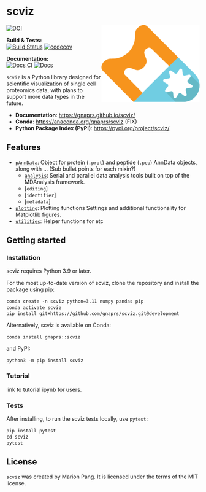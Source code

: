 # scviz
<img src="https://raw.githubusercontent.com/gnaprs/scviz/refs/heads/main/docs/assets/logo.png"
 align="right" width="256"/>
 [![DOI](https://zenodo.org/badge/762480088.svg)](https://doi.org/10.5281/zenodo.17362532)

**Build & Tests:**  
[![Build Status](https://github.com/gnaprs/scviz/actions/workflows/python-package.yml/badge.svg)](https://github.com/gnaprs/scviz/actions/workflows/python-package.yml)
[![codecov](https://codecov.io/gh/gnaprs/scviz/branch/main/graph/badge.svg)](https://codecov.io/gh/gnaprs/scviz)

**Documentation:**  
[![Docs CI](https://github.com/gnaprs/scviz/actions/workflows/ci.yml/badge.svg)](https://github.com/gnaprs/scviz/actions/workflows/ci.yml)
[![Docs](https://img.shields.io/badge/docs-v0.3.0-brightgreen.svg)](https://gnaprs.github.io/scviz)


`scviz` is a Python library designed for scientific visualization of single cell proteomics data, with plans to support more data types in the future.

* **Documentation**: https://gnaprs.github.io/scviz/
* **Conda**: https://anaconda.org/gnaprs/scviz (FIX)
* **Python Package Index (PyPI)**: https://pypi.org/project/scviz/

## Features

* [`pAnnData`](https://github.com/bbye98/mdcraft/tree/main/src/mdcraft/algorithm):
Object for protein (`.prot`) and peptide (`.pep`) AnnData objects, along with ...
(Sub bullet points for each mixin?)
    * [`analysis`](https://github.com/bbye98/mdcraft/tree/main/src/mdcraft/analysis):
Serial and parallel data analysis tools built on top of the MDAnalysis
framework.
    * [`editing`]
    * [`identifier`]
    * [`metadata`]
* [`plotting`](https://github.com/bbye98/mdcraft/tree/main/src/mdcraft/fit):
Plotting functions Settings and additional functionality for Matplotlib figures.
* [`utilities`](https://github.com/bbye98/mdcraft/tree/main/src/mdcraft/lammps):
Helper functions for etc

## Getting started
### Installation

scviz requires Python 3.9 or later.

For the most up-to-date version of scviz, clone the repository and
install the package using pip:

    conda create -n scviz python=3.11 numpy pandas pip
    conda activate scviz
    pip install git+https://github.com/gnaprs/scviz.git@development

Alternatively, scviz is available on Conda:

    conda install gnaprs::scviz

and PyPI:

    python3 -m pip install scviz

### Tutorial

link to tutorial ipynb for users.

### Tests

After installing, to run the scviz tests locally, use `pytest`:

    pip install pytest
    cd scviz
    pytest

## License
`scviz` was created by Marion Pang. It is licensed under the terms of the MIT license.

